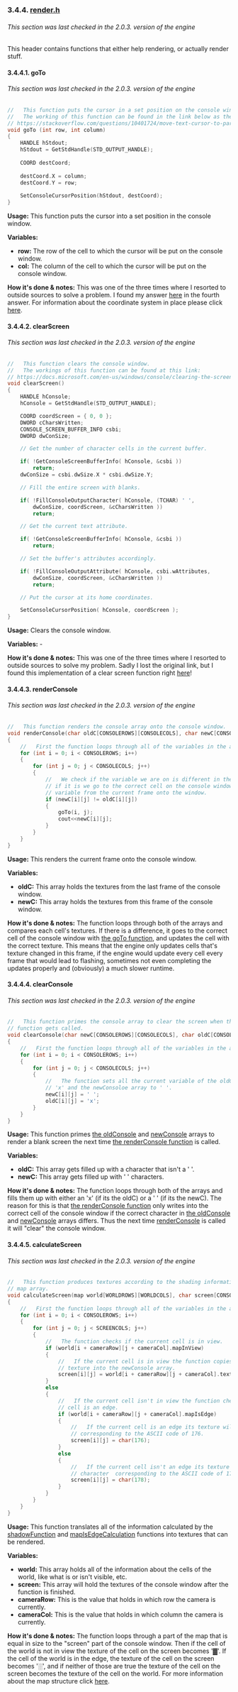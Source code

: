 ### 3.4.4. [render.h](https://github.com/mmmuscus/Shadow-Functions-Engine/blob/master/headers/rendering/render.h)
###### This section was last checked in the 2.0.3. version of the engine
This header contains functions that either help rendering, or actually render stuff.
#### 3.4.4.1. goTo
###### This section was last checked in the 2.0.3. version of the engine
```cpp
//   This function puts the cursor in a set position on the console window.
//   The working of this function can be found in the link below as the fourth answer:
// https://stackoverflow.com/questions/10401724/move-text-cursor-to-particular-screen-coordinate
void goTo (int row, int column)
{
	HANDLE hStdout;
	hStdout = GetStdHandle(STD_OUTPUT_HANDLE);
	
	COORD destCoord;
	
	destCoord.X = column;
	destCoord.Y = row;
	
	SetConsoleCursorPosition(hStdout, destCoord);
}
```
**Usage:** This function puts the cursor into a set position in the console window.

**Variables:**
* **row:** The row of the cell to which the cursor will be put on the console window.
* **col:** The column of the cell to which the cursor will be put on the console window.

**How it's done & notes:** This was one of the three times where I resorted to outside sources to solve a problem. I found my answer [here](https://stackoverflow.com/questions/10401724/move-text-cursor-to-particular-screen-coordinate) in the fourth answer. For information about the coordinate system in place please click [here](https://github.com/mmmuscus/Shadow-Functions-Engine/blob/master/documentation/online/2.2.%20How%20to%20use%20the%20editors%2C%20and%20other%20further%20details.md/#2232-further-ramblings-about-the-coordinate-system).

#### 3.4.4.2. clearScreen
###### This section was last checked in the 2.0.3. version of the engine
```cpp
//   This function clears the console window.
//   The workings of this function can be found at this link:
// https://docs.microsoft.com/en-us/windows/console/clearing-the-screen
void clearScreen()
{
	HANDLE hConsole;
	hConsole = GetStdHandle(STD_OUTPUT_HANDLE);	

	COORD coordScreen = { 0, 0 };
	DWORD cCharsWritten;
	CONSOLE_SCREEN_BUFFER_INFO csbi; 
	DWORD dwConSize;

    // Get the number of character cells in the current buffer. 

	if( !GetConsoleScreenBufferInfo( hConsole, &csbi ))
		return;
	dwConSize = csbi.dwSize.X * csbi.dwSize.Y;

	// Fill the entire screen with blanks.

	if( !FillConsoleOutputCharacter( hConsole, (TCHAR) ' ',
    	dwConSize, coordScreen, &cCharsWritten ))
    	return;

	// Get the current text attribute.

	if( !GetConsoleScreenBufferInfo( hConsole, &csbi ))
    	return;

	// Set the buffer's attributes accordingly.

	if( !FillConsoleOutputAttribute( hConsole, csbi.wAttributes,
    	dwConSize, coordScreen, &cCharsWritten ))
    	return;

	// Put the cursor at its home coordinates.

	SetConsoleCursorPosition( hConsole, coordScreen );
}
```
**Usage:** Clears the console window. 

**Variables:** -

**How it's done & notes:** This was one of the three times where I resorted to outside sources to solve my problem. Sadly I lost the original link, but I found this implementation of a clear screen function right [here](https://docs.microsoft.com/en-us/windows/console/clearing-the-screen)!

#### 3.4.4.3. renderConsole
###### This section was last checked in the 2.0.3. version of the engine
```cpp
//   This function renders the console array onto the console window.
void renderConsole(char oldC[CONSOLEROWS][CONSOLECOLS], char newC[CONSOLEROWS][CONSOLECOLS])
{
	//   First the function loops through all of the variables in the array.
	for (int i = 0; i < CONSOLEROWS; i++)
	{
		for (int j = 0; j < CONSOLECOLS; j++)
		{
			//   We check if the variable we are on is different in the pervious frame,
			// if it is we go to the correct cell on the console window adn write the
			// variable from the current frame onto the window.
			if (newC[i][j] != oldC[i][j])
			{
				goTo(i, j);
				cout<<newC[i][j];
			}
		}
	}
}
```

**Usage:** This renders the current frame onto the console window.

**Variables:**
* **oldC:** This array holds the textures from the last frame of the console window.
* **newC:** This array holds the textures from this frame of the console window.

**How it's done & notes:** The function loops through both of the arrays and compares each cell's textures. If there is a difference, it goes to the correct cell of the console window with [the goTo function](#3441-goto), and updates the cell with the correct texture. This means that the engine only updates cells that's texture changed in this frame, if the engine would update every cell every frame that would lead to flashing, sometimes not even completing the updates properly and (obviously) a much slower runtime.

#### 3.4.4.4. clearConsole
###### This section was last checked in the 2.0.3. version of the engine
```cpp
//   This function primes the console array to clear the screen when the renderConsole
// function gets called.
void clearConsole(char newC[CONSOLEROWS][CONSOLECOLS], char oldC[CONSOLEROWS][CONSOLECOLS])
{
	//   First the function loops through all of the variables in the array.
	for (int i = 0; i < CONSOLEROWS; i++)
	{
		for (int j = 0; j < CONSOLECOLS; j++)
		{
			//   The function sets all the current variable of the oldConsole array to
			// 'x' and the newConsoloe array to ' '.
			newC[i][j] = ' ';
			oldC[i][j] = 'x';
		}
	}
}
```
**Usage:** This function primes [the oldConsole](https://github.com/mmmuscus/Shadow-Functions-Engine/blob/master/documentation/online/3.3.%20Variables%20in%20the%20main%20.cpp%20file.md/#3314-oldconsole) and [newConsole](https://github.com/mmmuscus/Shadow-Functions-Engine/blob/master/documentation/online/3.3.%20Variables%20in%20the%20main%20.cpp%20file.md/#3315-newconsole) arrays to render a blank screen the next time [the renderConsole function](#3443-renderconsole) is called.

**Variables:**

* **oldC:** This array gets filled up with a character that isn't a ' '.
* **newC:** This array gets filled up with ' ' characters.

**How it's done & notes:** The function loops through both of the arrays and fills them up with either an 'x' (if its the oldC) or a ' ' (if its the newC). The reason for this is that [the renderConsole function](#3443-renderconsole) only writes into the correct cell of the console window if the correct character in [the oldConsole](https://github.com/mmmuscus/Shadow-Functions-Engine/blob/master/documentation/online/3.3.%20Variables%20in%20the%20main%20.cpp%20file.md/#3314-oldconsole) and [newConsole](https://github.com/mmmuscus/Shadow-Functions-Engine/blob/master/documentation/online/3.3.%20Variables%20in%20the%20main%20.cpp%20file.md/#3315-newconsole) arrays differs. Thus the next time [renderConsole](#3443-renderconsole) is called it will "clear" the console window.

#### 3.4.4.5. calculateScreen
###### This section was last checked in the 2.0.3. version of the engine
```cpp
//   This function produces textures according to the shading information found in the
// map array.
void calculateScreen(map world[WORLDROWS][WORLDCOLS], char screen[CONSOLEROWS][CONSOLECOLS], int cameraRow, int cameraCol)
{
	//   First the function loops through all of the variables in the array.
	for (int i = 0; i < CONSOLEROWS; i++)
	{
		for (int j = 0; j < SCREENCOLS; j++)
		{
			//   The function checks if the current cell is in view.
			if (world[i + cameraRow][j + cameraCol].mapInView)
			{
				//   If the current cell is in view the function copies the cell's
				// texture into the newConsole array.
				screen[i][j] = world[i + cameraRow][j + cameraCol].texture;
			}
			else
			{
				//   If the current cell isn't in view the function checks if the current
				// cell is an edge.
				if (world[i + cameraRow][j + cameraCol].mapIsEdge)
				{
					//   If the current cell is an edge its texture will be the character 
					// corresponding to the ASCII code of 176.
					screen[i][j] = char(176);
				}
				else
				{
					//   If the current cell isn't an edge its texture will be the
					// character  corresponding to the ASCII code of 178.
					screen[i][j] = char(178);
				}
			}
		}
	}
}
```
**Usage:** This function translates all of the information calculated by the [shadowFunction](https://github.com/mmmuscus/Shadow-Functions-Engine/blob/master/documentation/online/3.4.5.%20shadowFunctions.h.md/#34514-shadowfunction) and [mapIsEdgeCalculation](https://github.com/mmmuscus/Shadow-Functions-Engine/blob/master/documentation/online/3.4.5.%20shadowFunctions.h.md/#34517-mapisedgecalculation) functions into textures that can be rendered.

**Variables:**
* **world:** This array holds all of the information about the cells of the world, like what is or isn't visible, etc.
* **screen:** This array will hold the textures of the console window after the function is finished.
* **cameraRow:** This is the value that holds in which row the camera is currently.
* **cameraCol:** This is the value that holds in which column the camera is currently.

**How it's done & notes:** The function loops through a part of the map that is equal in size to the "screen" part of the console window. Then if the cell of the world is not in view the texture of the cell on the screen becomes '▓'. If the cell of the world is in the edge, the texture of the cell on the screen becomes '░', and if neither of those are true the texture of the cell on the screen becomes the texture of the cell on the world. For more information about the map structure click [here](https://github.com/mmmuscus/Shadow-Functions-Engine/blob/master/documentation/online/3.2.%20Structures.md/#322-map).
